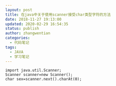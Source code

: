 ```yaml
---
layout: post
title: 在java中关于使用scanner接受char类型字符的方法
date: 2018-11-27 19:13:00
updated: 2020-02-29 16:54:35
status: publish
author: zhangwentian
categories: 
  - 代码笔记
tags: 
  - JAVA
  - 学习笔记
---
```



    import java.util.Scanner;
    Scanner scanner=new Scanner();
    char sex=scanner.next().charAt(0);

